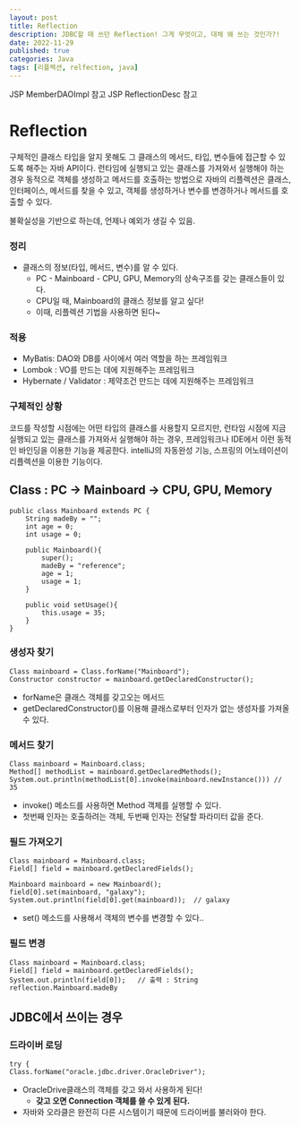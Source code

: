 ```yaml
---
layout: post
title: Reflection
description: JDBC할 때 쓰던 Reflection! 그게 무엇이고, 대체 왜 쓰는 것인가?!
date: 2022-11-29
published: true
categories: Java
tags: [리플렉션, relfection, java]
---
```

JSP MemberDAOImpl 참고
JSP ReflectionDesc 참고
# Reflection
구체적인 클래스 타입을 알지 못해도 그 클래스의 메서드, 타입, 변수들에 접근할 수 있도록 해주는 자바 API이다. 런타임에 실행되고 있는 클래스를 가져와서 실행해야 하는 경우 동적으로 객체를 생성하고 메서드를 호출하는 방법으로 자바의 리플렉션은 클래스, 인터페이스, 메서드를 찾을 수 있고, 객체를 생성하거나 변수를 변경하거나 메서드를 호출할 수 있다.

불확실성을 기반으로 하는데, 언제나 예외가 생길 수 있음.

### 정리
- 클래스의 정보(타입, 메서드, 변수)를 알 수 있다.
  -  PC - Mainboard - CPU, GPU, Memory의 상속구조를 갖는 클래스들이 있다.
  -  CPU일 때, Mainboard의 클래스 정보를 알고 싶다!
  -  이때, 리플렉션 기법을 사용하면 된다~

### 적용
- MyBatis: DAO와 DB를 사이에서 여러 역할을 하는 프레임워크
- Lombok : VO를 만드는 데에 지원해주는 프레임워크
- Hybernate / Validator : 제약조건 만드는 데에 지원해주는 프레임워크

### 구체적인 상황
코드를 작성할 시점에는 어떤 타입의 클래스를 사용할지 모르지만, 런타임 시점에 지금 실행되고 있는 클래스를 가져와서 실행해야 하는 경우, 프레임워크나 IDE에서 이런 동적인 바인딩을 이용한 기능을 제공한다. intelliJ의 자동완성 기능, 스프링의 어노테이션이 리플렉션을 이용한 기능이다.

## Class : PC -> Mainboard -> CPU, GPU, Memory
```
public class Mainboard extends PC {
    String madeBy = "";
    int age = 0;
    int usage = 0;

    public Mainboard(){
        super();
        madeBy = "reference";
        age = 1;
        usage = 1;
    }

    public void setUsage(){
        this.usage = 35;
    }
}
```
### 생성자 찾기
```
Class mainboard = Class.forName("Mainboard");
Constructor constructor = mainboard.getDeclaredConstructor();
```
- forName은 클래스 객체를 갖고오는 메서드
- getDeclaredConstructor()를 이용해 클래스로부터 인자가 없는 생성자를 가져올수 있다.
### 메서드 찾기
```
Class mainboard = Mainboard.class;
Method[] methodList = mainboard.getDeclaredMethods();    
System.out.println(methodList[0].invoke(mainboard.newInstance())) // 35
```
- invoke() 메소드를 사용하면 Method 객체를 실행할 수 있다.
- 첫번째 인자는 호출하려는 객체, 두번째 인자는 전달할 파라미터 값을 준다.
### 필드 가져오기
```
Class mainboard = Mainboard.class;
Field[] field = mainboard.getDeclaredFields();

Mainboard mainboard = new Mainboard();
field[0].set(mainboard, "galaxy");
System.out.println(field[0].get(mainboard));  // galaxy
```
- set() 메소드를 사용해서 객체의 변수를 변경할 수 있다..
### 필드 변경
```
Class mainboard = Mainboard.class;
Field[] field = mainboard.getDeclaredFields();
System.out.println(field[0]);   // 출력 : String reflection.Mainboard.madeBy
```
## JDBC에서 쓰이는 경우
### 드라이버 로딩
```
try {
Class.forName("oracle.jdbc.driver.OracleDriver");
```
- OracleDrive클래스의 객체를 갖고 와서 사용하게 된다!
  - **갖고 오면 Connection 객체를 쓸 수 있게 된다.**
- 자바와 오라클은 완전히 다른 시스템이기 때문에 드라이버를 불러와야 한다.
   